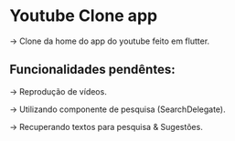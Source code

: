 # Youtube Clone app
-> Clone da home do app do youtube feito em flutter.

## Funcionalidades pendêntes:

-> Reprodução de vídeos.

-> Utilizando componente de pesquisa (SearchDelegate).

-> Recuperando textos para pesquisa & Sugestões.
